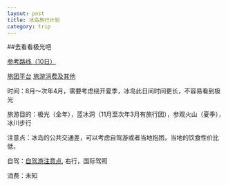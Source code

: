 ```yaml
---
layout: post
title: 冰岛旅行计划
category: trip
---
```

##去看看极光吧

<a href="https://www.uniqueway.com/articles/north_europe/282.html">参考路线（10日）</a>

<a href="http://cn.guidetoiceland.is/">旅团平台</a>
<a href="https://www.zhihu.com/question/47992600/answer/1089507389">旅游消费及其他</a>

时间：8月～次年4月，需要考虑绕开夏季，冰岛此日间时间更长，不容易看到极光

旅游目的：极光（全年），蓝冰洞（11月至次年3月有旅行团），参观火山（夏季），冰川步行

注意点：冰岛的公共交通差，可以考虑自驾游或者当地抱团，当地的饮食性价比低，

自驾：<a href="https://www.travelclassroom.net/zh-cn/2018/10/iceland-self-drive.html">自驾游注意点</a>, 右行，国际驾照

消费：未知



